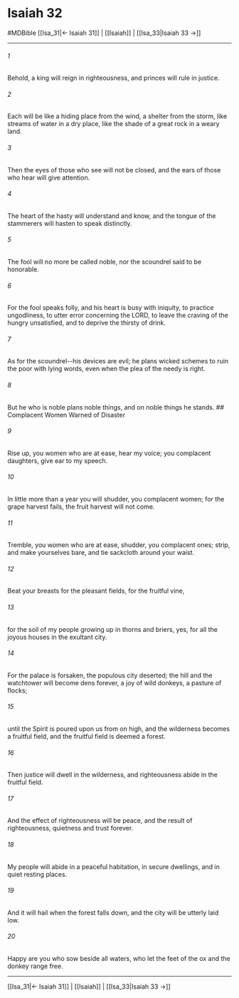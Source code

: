 # Isaiah 32
#MDBible
[[Isa_31|← Isaiah 31]] | [[Isaiah]] | [[Isa_33|Isaiah 33 →]]

***

###### 1 
Behold, a king will reign in righteousness, and princes will rule in justice. 

###### 2 
Each will be like a hiding place from the wind, a shelter from the storm, like streams of water in a dry place, like the shade of a great rock in a weary land. 

###### 3 
Then the eyes of those who see will not be closed, and the ears of those who hear will give attention. 

###### 4 
The heart of the hasty will understand and know, and the tongue of the stammerers will hasten to speak distinctly. 

###### 5 
The fool will no more be called noble, nor the scoundrel said to be honorable. 

###### 6 
For the fool speaks folly, and his heart is busy with iniquity, to practice ungodliness, to utter error concerning the LORD, to leave the craving of the hungry unsatisfied, and to deprive the thirsty of drink. 

###### 7 
As for the scoundrel--his devices are evil; he plans wicked schemes to ruin the poor with lying words, even when the plea of the needy is right. 

###### 8 
But he who is noble plans noble things, and on noble things he stands. ## Complacent Women Warned of Disaster 

###### 9 
Rise up, you women who are at ease, hear my voice; you complacent daughters, give ear to my speech. 

###### 10 
In little more than a year you will shudder, you complacent women; for the grape harvest fails, the fruit harvest will not come. 

###### 11 
Tremble, you women who are at ease, shudder, you complacent ones; strip, and make yourselves bare, and tie sackcloth around your waist. 

###### 12 
Beat your breasts for the pleasant fields, for the fruitful vine, 

###### 13 
for the soil of my people growing up in thorns and briers, yes, for all the joyous houses in the exultant city. 

###### 14 
For the palace is forsaken, the populous city deserted; the hill and the watchtower will become dens forever, a joy of wild donkeys, a pasture of flocks; 

###### 15 
until the Spirit is poured upon us from on high, and the wilderness becomes a fruitful field, and the fruitful field is deemed a forest. 

###### 16 
Then justice will dwell in the wilderness, and righteousness abide in the fruitful field. 

###### 17 
And the effect of righteousness will be peace, and the result of righteousness, quietness and trust forever. 

###### 18 
My people will abide in a peaceful habitation, in secure dwellings, and in quiet resting places. 

###### 19 
And it will hail when the forest falls down, and the city will be utterly laid low. 

###### 20 
Happy are you who sow beside all waters, who let the feet of the ox and the donkey range free. 

***

[[Isa_31|← Isaiah 31]] | [[Isaiah]] | [[Isa_33|Isaiah 33 →]]
